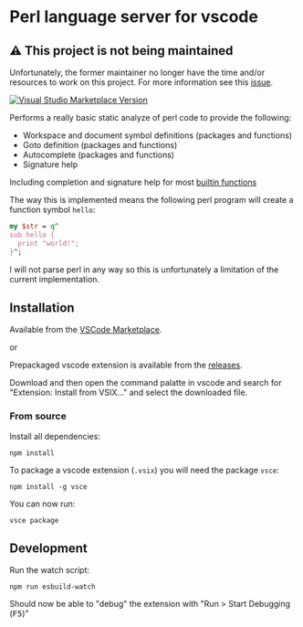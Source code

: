 # Perl language server for vscode

## :warning: This project is not being maintained

Unfortunately, the former maintainer no longer have the time and/or resources to work on this project. For more information see this [issue](https://github.com/weedz/vscode-perl-language-server/issues/2).

[![Visual Studio Marketplace Version](https://img.shields.io/visual-studio-marketplace/v/linus-bjorklund.perl-lsp?style=for-the-badge)](https://marketplace.visualstudio.com/items?itemName=linus-bjorklund.perl-lsp)

Performs a really basic static analyze of perl code to provide the following:

- Workspace and document symbol definitions (packages and functions)
- Goto definition (packages and functions)
- Autocomplete (packages and functions)
- Signature help

Including completion and signature help for most [builtin functions](https://metacpan.org/dist/perl/view/pod/perlfunc.pod)

The way this is implemented means the following perl program will create a function symbol `hello`:
```perl
my $str = q^
sub hello {
  print "world!";
}^;
```
I will not parse perl in any way so this is unfortunately a limitation of the current implementation.

## Installation

Available from the [VSCode Marketplace](https://marketplace.visualstudio.com/items?itemName=linus-bjorklund.perl-lsp).

or

Prepackaged vscode extension is available from the [releases](https://github.com/weedz/vscode-perl-language-server/releases).

Download and then open the command palatte in vscode and search for "Extension: Install from VSIX..." and select the downloaded file.

### From source

Install all dependencies:
```console
npm install
```

To package a vscode extension (`.vsix`) you will need the package `vsce`:
```console
npm install -g vsce
```

You can now run:
```console
vsce package
```


## Development

Run the watch script:
```console
npm run esbuild-watch
```

Should now be able to "debug" the extension with "Run > Start Debugging (<kbd>F5</kbd>)"
